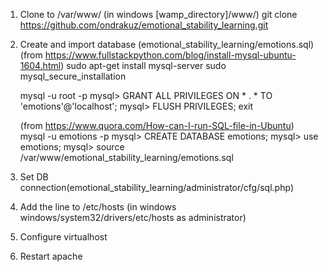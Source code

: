 1. Clone to /var/www/ (in windows [wamp_directory]/www/)
   git clone https://github.com/ondrakuz/emotional_stability_learning.git

2. Create and import database (emotional_stability_learning/emotions.sql)
   (from https://www.fullstackpython.com/blog/install-mysql-ubuntu-1604.html)
   sudo apt-get install mysql-server
   sudo mysql_secure_installation

   mysql -u root -p
   mysql> GRANT ALL PRIVILEGES ON * . * TO 'emotions'@'localhost';
   mysql> FLUSH PRIVILEGES;
   exit

   (from https://www.quora.com/How-can-I-run-SQL-file-in-Ubuntu)
   mysql -u emotions -p
   mysql> CREATE DATABASE emotions;
   mysql> use emotions;
   mysql> source /var/www/emotional_stability_learning/emotions.sql

3. Set DB connection(emotional_stability_learning/administrator/cfg/sql.php)

4. Add the line to /etc/hosts (in windows windows/system32/drivers/etc/hosts as administrator)

5. Configure virtualhost

6. Restart apache
